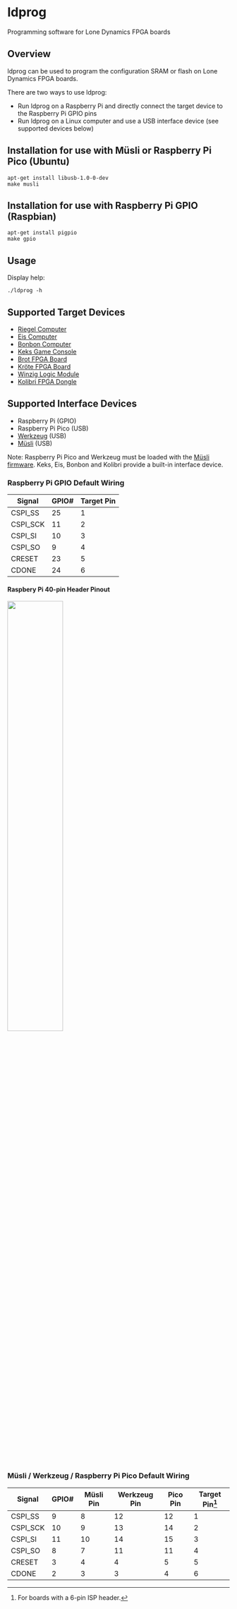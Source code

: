 # ldprog

Programming software for Lone Dynamics FPGA boards

## Overview

ldprog can be used to program the configuration SRAM or flash on Lone Dynamics FPGA boards.

There are two ways to use ldprog:

  * Run ldprog on a Raspberry Pi and directly connect the target device to the Raspberry Pi GPIO pins
  * Run ldprog on a Linux computer and use a USB interface device (see supported devices below)

## Installation for use with Müsli or Raspberry Pi Pico (Ubuntu)

```
apt-get install libusb-1.0-0-dev
make musli
```

## Installation for use with Raspberry Pi GPIO (Raspbian)

```
apt-get install pigpio
make gpio
```

## Usage

Display help:

```
./ldprog -h
```

## Supported Target Devices

  * [Riegel Computer](https://machdyne.com/product/riegel-computer/)
  * [Eis Computer](https://machdyne.com/product/eis-computer/)
  * [Bonbon Computer](https://machdyne.com/product/bonbon-computer/)
  * [Keks Game Console](https://machdyne.com/product/keks-game-console/)
  * [Brot FPGA Board](https://machdyne.com/product/brot-fpga-board/)
  * [Kröte FPGA Board](https://machdyne.com/product/krote-fpga-board/)
  * [Winzig Logic Module](https://machdyne.com/product/winzig-logic-module/)
  * [Kolibri FPGA Dongle](https://machdyne.com/product/kolibri-fpga-dongle/)

## Supported Interface Devices

  * Raspberry Pi (GPIO)
  * Raspberry Pi Pico (USB)
  * [Werkzeug](https://machdyne.com/product/werkzeug-multi-tool/) (USB)
  * [Müsli](https://machdyne.com/product/musli-usb-pmod/) (USB)

Note: Raspberry Pi Pico and Werkzeug must be loaded with the [Müsli firmware](https://github.com/machdyne/musli). Keks, Eis, Bonbon and Kolibri provide a built-in interface device.

### Raspberry Pi GPIO Default Wiring

| Signal | GPIO# | Target Pin |
| ------ | ----- | ---------- |
| CSPI\_SS | 25 | 1 |
| CSPI\_SCK | 11 | 2 |
| CSPI\_SI | 10 | 3 |
| CSPI\_SO | 9 | 4 |
| CRESET | 23 | 5 |
| CDONE | 24 | 6 |

#### Raspbery Pi 40-pin Header Pinout

  <img src="https://www.raspberrypi.com/documentation/computers/images/GPIO-Pinout-Diagram-2.png" width="50%">

### Müsli / Werkzeug / Raspberry Pi Pico Default Wiring

| Signal | GPIO# | Müsli Pin | Werkzeug Pin | Pico Pin | Target Pin[^1] |
| ------ | ----- | --------- | ------------ | ---------| ---------- |
| CSPI\_SS | 9 | 8 | 12 | 12 | 1 |
| CSPI\_SCK | 10 | 9 | 13 | 14 | 2 |
| CSPI\_SI | 11 | 10 | 14 | 15 | 3 |
| CSPI\_SO | 8 | 7 | 11 | 11 | 4 |
| CRESET | 3 | 4 | 4 | 5 | 5 |
| CDONE | 2 | 3 | 3 | 4 | 6 |

[^1]: For boards with a 6-pin ISP header.
